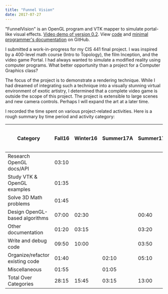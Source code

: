 ```yaml
---
title: "Funnel Vision"
date: 2017-07-27
---
```


"FunnelVision" is an OpenGL program and VTK mapper to simulate portal-like visual effects.
[Video demo of version 0.2](https://vimeo.com/230228879).
View [code](https://github.com/starintheuniverse/funnel-vision/)
and [minimal programmer's documentation](https://starintheuniverse.github.io/funnel-vision/) on GitHub.
<!--endexcerpt-->

I submitted a work-in-progress for my CIS 441 final project. I was inspired by a 400-level math course (Intro to Topology), the film Inception, and the video game Portal. I had always wanted to simulate a modified reality using computer programs. What better opportunity than a project for a Computer Graphics class?

The focus of the project is to demonstrate a rendering technique. While I had dreamed of integrating such a technique into a visually stunning virtual environment of exotic artistry, I determined that a complete video game is outside the scope of this project. The project is extensible to large scenes and new camera controls. Perhaps I will expand the art at a later time.

I recorded the time spent on various project-related activities. Here is a rough summary by time period and activity category:

<table class="tableizer-table">
<thead><tr class="tableizer-firstrow"><th>Category</th><th>Fall16</th><th>Winter16</th><th>Summer17A</th><th>Summer17B</th><th>Total Over Time Periods</th></tr></thead><tbody>
 <tr><td>Research OpenGL docs/API</td>
     <td>03:10</td><td>&nbsp;</td><td>&nbsp;</td><td>&nbsp;</td><td>03:10</td></tr>
 <tr><td>Study VTK & OpenGL examples</td>
     <td>01:35</td><td>&nbsp;</td><td>&nbsp;</td><td>&nbsp;</td><td>01:35</td></tr>
 <tr><td>Solve 3D Math problems</td>
     <td>01:45</td><td>&nbsp;</td><td>&nbsp;</td><td>&nbsp;</td><td>01:45</td></tr>
 <tr><td>Design OpenGL-based algorithms</td>
     <td>07:00</td><td>02:30</td><td>&nbsp;</td><td>00:40</td><td>10:10</td></tr>
 <tr><td>Other documentation</td>
     <td>01:20</td><td>03:15</td><td>&nbsp;</td><td>03:20</td><td>07:55</td></tr>
 <tr><td>Write and debug code</td>
     <td>09:50</td><td>10:00</td><td>&nbsp;</td><td>03:50</td><td>23:40</td></tr>
 <tr><td>Organize/refactor existing code</td>
     <td>01:40</td><td>&nbsp;</td><td>02:10</td><td>05:10</td><td>09:00</td></tr>
 <tr><td>Miscellaneous</td>
     <td>01:55</td><td>&nbsp;</td><td>01:05</td><td>&nbsp;</td><td>03:00</td></tr>
 <tr><td>Total Over Categories</td>
     <td>28:15</td><td>15:45</td><td>03:15</td><td>13:00</td><td>60:15</td></tr>
</tbody></table>
